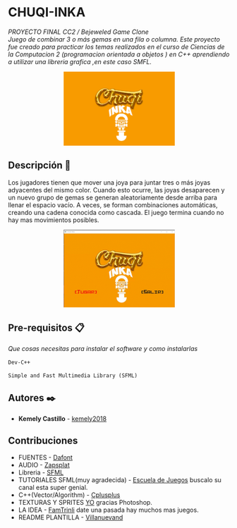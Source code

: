 # CHUQI-INKA
_PROYECTO FINAL CC2 / Bejeweled Game Clone_<br/>
_Juego de combinar 3 o más gemas en una fila o columna. Este proyecto fue creado para practicar los temas realizados en el curso de Ciencias de la Computacion 2 (programacion orientada a objetos ) en C++ aprendiendo a utilizar una libreria grafica ,en este caso SMFL._

<p align="center">
  <img width="50%" height="50%" src="data_readme/portada.jpg">
</p>


## Descripción 📌
Los jugadores tienen que mover una joya para juntar tres o más joyas adyacentes del mismo color. Cuando esto ocurre, las joyas desaparecen y un nuevo grupo de gemas se generan aleatoriamente desde arriba para llenar el espacio vacío. A veces, se forman combinaciones automáticas, creando una cadena conocida como cascada. 
El juego termina cuando no hay mas movimientos posibles.

<p align="center">
  <img width="50%" height="50%" src="data_readme/ju.gif">
</p>

## Pre-requisitos 📋

_Que cosas necesitas para instalar el software y como instalarlas_

```
Dev-C++ 
```
```
Simple and Fast Multimedia Library (SFML)
```

## Autores ✒️

* **Kemely Castillo**  - [kemely2018](https://github.com/kemely2018)

## Contribuciones
* FUENTES - [Dafont](https://www.dafont.com/es/)
* AUDIO - [Zapsplat](https://www.zapsplat.com/)
* Libreria - [SFML](https://www.sfml-dev.org/)
* TUTORIALES SFML(muy agradecida) - [Escuela de Juegos](https://www.youtube.com/watch?v=k89cqx0w3Cc&list=PL-EPeghw5sXg3t0egTspfHdUYMDqyOLwf) buscalo su canal esta super genial.
* C++(Vector/Algorithm) - [Cplusplus](http://www.cplusplus.com/)
* TEXTURAS Y SPRITES  [YO](https://github.com/kemely2018) gracias Photoshop.
* LA IDEA - [FamTrinli](https://www.youtube.com/user/FamTrinli/) date una pasada hay muchos mas juegos.
* README PLANTILLA - [Villanuevand](https://gist.github.com/Villanuevand)
